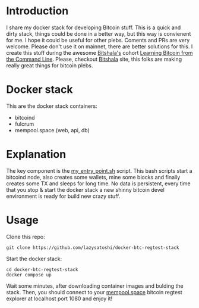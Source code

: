 # Introduction
I share my docker stack for developing Bitcoin stuff. This is a quick and dirty stack, things could be done in a better way, but this way is convienent for me. I hope it could be useful for other plebs. Coments and PRs are very welcome. Please don't use it on mainnet, there are better solutions for this. I create this stuff during the awesome [Bitshala's](https://www.bitshala.org/) cohort  [Learning Bitcoin from the Command Line](https://github.com/BlockchainCommons/Learning-Bitcoin-from-the-Command-Line). Please, checkout [Bitshala](https://www.bitshala.org/) site, this folks are making really great things for bitcoin plebs.


# Docker stack

This are the docker stack containers:
* bitcoind
* fulcrum
* mempool.space (web, api, db)

# Explanation

The key component is the [my_entry_point.sh](my_entry_point.sh) script. This bash scripts start a bitcoind node, also creates some wallets, mine some blocks and finally creates some TX and sleeps for long time. No data is persistent, every time that you stop & start the docker stack a new shinny bitcoin devel environment is ready for build new crazy stuff.

# Usage

Clone this repo:
```
git clone https://github.com/lazysatoshi/docker-btc-regtest-stack
```

Start the docker stack:

```
cd docker-btc-regtest-stack
docker compose up
```

Wait some minutes, after downloading container images and bulding the stack. Then, you should connect to your [mempool.space](https://localhost:1080) bitcoin regtest explorer at localhost port 1080 and enjoy it!
